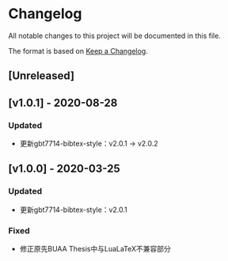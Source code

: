 # Changelog
All notable changes to this project will be documented in this file.

The format is based on [Keep a Changelog](https://keepachangelog.com/en/1.0.0/).

## [Unreleased]

## [v1.0.1] - 2020-08-28
### Updated
- 更新gbt7714-bibtex-style：v2.0.1 -> v2.0.2


## [v1.0.0] - 2020-03-25
### Updated
- 更新gbt7714-bibtex-style：v2.0.1

### Fixed
- 修正原先BUAA Thesis中与LuaLaTeX不兼容部分
